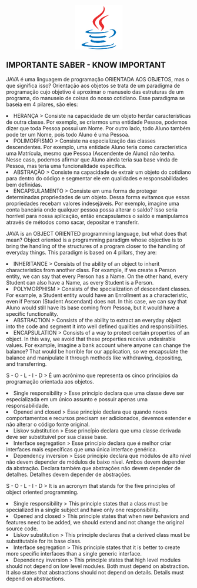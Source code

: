<div align = "center" style = "display: inline_block">
	<img align = "center" alt = "JAVA" height = "120" width = "130" src = "https://raw.githubusercontent.com/devicons/devicon/master/icons/java/java-original.svg">
</div>
<h2> IMPORTANTE SABER - KNOW IMPORTANT </h2>

<p> JAVA é uma linguagem de programação ORIENTADA AOS OBJETOS, mas o que significa isso? Orientação aos objetos se trata de um paradigma de programação cujo objetivo é aproximar o manuseio das estruturas de um programa, do manuseio de coisas do nosso cotidiano. Esse paradigma se baseia em 4 pilares, são eles: </p>

<li> HERANÇA > Consiste na capacidade de um objeto herdar características de outra classe. Por exemplo, se criarmos uma entidade Pessoa, podemos dizer que toda Pessoa possui um Nome. Por outro lado, todo Aluno também pode ter um Nome, pois todo Aluno é uma Pessoa.
<li> POLIMORFISMO > Consiste na especialização das classes descendentes. Por exemplo, uma entidade Aluno teria como característica uma Matrícula, mesmo que Pessoa (Ascendente de Aluno) não tenha. Nesse caso, podemos afirmar que Aluno ainda teria sua base vinda de Pessoa, mas teria uma funcionalidade específica.
<li> ABSTRAÇÃO > Consiste na capacidade de extrair um objeto do cotidiano para dentro do código e segmentar ele em qualidades e responsabilidades bem definidas.
<li> ENCAPSULAMENTO > Consiste em uma forma de proteger determinadas propriedades de um objeto. Dessa forma evitamos que essas propriedades recebam valores indesejáveis. Por exemplo, imagine uma conta bancária onde qualquer pessoa possa alterar o saldo? Isso seria horrível para nossa aplicação, então encapsulamos o saldo e manipulamos através de métodos como sacar, depositar e transferir.

<p> JAVA is an OBJECT ORIENTED programming language, but what does that mean? Object oriented is a programming paradigm whose objective is to bring the handling of the structures of a program closer to the handling of everyday things. This paradigm is based on 4 pillars, they are: </p>

<li> INHERITANCE > Consists of the ability of an object to inherit characteristics from another class. For example, if we create a Person entity, we can say that every Person has a Name. On the other hand, every Student can also have a Name, as every Student is a Person.
<li> POLYMORPHISM > Consists of the specialization of descendant classes. For example, a Student entity would have an Enrollment as a characteristic, even if Person (Student Ascendant) does not. In this case, we can say that Aluno would still have its base coming from Pessoa, but it would have a specific functionality.
<li> ABSTRACTION > Consists of the ability to extract an everyday object into the code and segment it into well defined qualities and responsibilities.
<li> ENCAPSULATION > Consists of a way to protect certain properties of an object. In this way, we avoid that these properties receive undesirable values. For example, imagine a bank account where anyone can change the balance? That would be horrible for our application, so we encapsulate the balance and manipulate it through methods like withdrawing, depositing, and transferring.

<p> S - O - L - I - D > É um acrônimo que representa os cinco princípios da programação orientada aos objetos.
<li> Single responsibility > Esse princípio declara que uma classe deve ser especializada em um único assunto e possuir apenas uma responsabilidade.
<li> Opened and closed > Esse princípio declara que quando novos comportamentos e recursos precisam ser adicionados, devemos estender e não alterar o código fonte original.
<li> Liskov substitution > Esse princípio declara que uma classe derivada deve ser substituível por sua classe base.
<li> Interface segregation > Esse princípio declara que é melhor criar interfaces mais específicas que uma única interface genérica.
<li> Dependency inversion > Esse princípio declara que módulos de alto nível não devem depender de módulos de baixo nível. Ambos devem depender da abstração. Declara também que abstrações não devem depender de detalhes. Detalhes devem depender de abstrações.
	
<p> S - O - L - I - D > It is an acronym that stands for the five principles of object oriented programming.
<li> Single responsibility > This principle states that a class must be specialized in a single subject and have only one responsibility.
<li> Opened and closed > This principle states that when new behaviors and features need to be added, we should extend and not change the original source code.
<li> Liskov substitution > This principle declares that a derived class must be substitutable for its base class.
<li> Interface segregation > This principle states that it is better to create more specific interfaces than a single generic interface.
<li> Dependency inversion > This principle states that high level modules should not depend on low level modules. Both must depend on abstraction. It also states that abstractions should not depend on details. Details must depend on abstractions.
